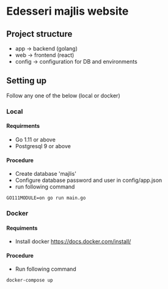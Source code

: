 # Edesseri majlis website

## Project structure
* app -> backend (golang)
* web -> frontend (react)
* config -> configuration for DB and environments

## Setting up
Follow any one of the below (local or docker)
### Local
#### Requirments
* Go 1.11 or above
* Postgresql 9 or above
#### Procedure
* Create database 'majlis'
* Configure database password and user in config/app.json
* run following command
```
GO111MODULE=on go run main.go
```

### Docker
#### Requiments
* Install docker https://docs.docker.com/install/
#### Procedure
* Run following command
```
docker-compose up
```